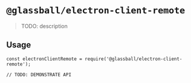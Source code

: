 # `@glassball/electron-client-remote`

> TODO: description

## Usage

```
const electronClientRemote = require('@glassball/electron-client-remote');

// TODO: DEMONSTRATE API
```
